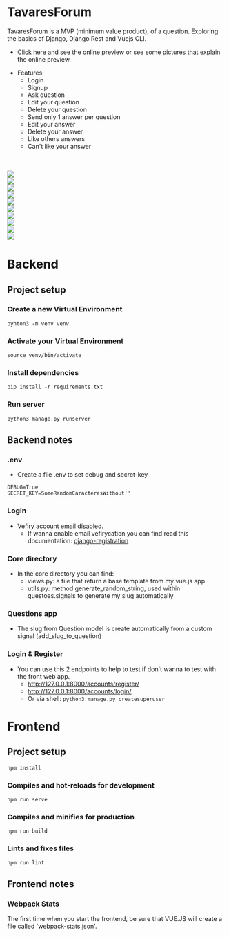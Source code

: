 # TavaresForum
TavaresForum is a MVP (minimum value product), of a question. Exploring the basics of Django, Django Rest and Vuejs CLI.
- [Click here](https://tavares-forum.herokuapp.com/) and see the online preview or see some pictures that explain the online preview.
* Features:
  * Login
  * Signup
  * Ask question
  * Edit your question
  * Delete your question
  * Send only 1 answer per question
  * Edit your answer
  * Delete your answer
  * Like others answers
  * Can't like your answer
<br>
<br>
<img src="imgReadme/Login.png" /> 
<br>
<img src="imgReadme/Signup.png" /> 
<br>
<img src="imgReadme/Home.png" /> 
<br>
<img src="imgReadme/AskAQuestion.png" /> 
<br>
<img src="imgReadme/YourQuestion.png" /> 
<br>
<img src="imgReadme/EditYourQuestion.png" /> 
<br>
<img src="imgReadme/SendOnly1Answer.png" /> 
<br>
<img src="imgReadme/EditAnswer.png" /> 
<br>
<img src="imgReadme/LikeOthesAnswers.png" /> 
<br>
<img src="imgReadme/LikeJust1TimePerAnswer.png" /> 
<br>

# Backend

## Project setup

### Create a new Virtual Environment
```
pyhton3 -m venv venv
```

### Activate your Virtual Environment
```
source venv/bin/activate
```

### Install dependencies
```
pip install -r requirements.txt
```

### Run server
```
python3 manage.py runserver
```

## Backend notes

### .env
* Create a file .env to set debug and secret-key
```
DEBUG=True
SECRET_KEY=SomeRandomCaracteresWithout''
```

### Login
* Vefiry account email disabled.
  * If wanna enable email vefirycation you can find read this documentation: [django-registration](https://django-registration.readthedocs.io/en/3.1/activation-workflow.html)

### Core directory
* In the core directory you can find:
  * views.py: a file that return a base template from my vue.js app
  * utils.py: method generate_random_string, used within questoes.signals to generate my slug automatically

### Questions app
- The slug from Question model is create automatically from a custom signal (add_slug_to_question)

### Login & Register
* You can use this 2 endpoints to help to test if don't wanna to test with the front web app.
  * http://127.0.0.1:8000/accounts/register/
  * http://127.0.0.1:8000/accounts/login/
  * Or via shell: `python3 manage.py createsuperuser`
  
  
# Frontend

## Project setup
```
npm install
```

### Compiles and hot-reloads for development
```
npm run serve
```

### Compiles and minifies for production
```
npm run build
```

### Lints and fixes files
```
npm run lint
```

## Frontend notes

### Webpack Stats
The first time when you start the frontend, be sure that VUE.JS will create a file called 'webpack-stats.json'.

